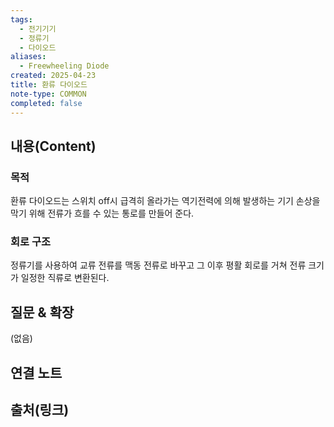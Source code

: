 ```yaml
---
tags:
  - 전기기기
  - 정류기
  - 다이오드
aliases:
  - Freewheeling Diode
created: 2025-04-23
title: 환류 다이오드
note-type: COMMON
completed: false
---
```


## 내용(Content)

### 목적

환류 다이오드는 스위치 off시 급격히 올라가는 역기전력에 의해 발생하는 기기 손상을 막기 위해 전류가 흐를 수 있는 통로를 만들어 준다.

### 회로 구조


정류기를 사용하여 교류 전류를 맥동 전류로 바꾸고 그 이후 평활 회로를 거쳐 전류 크기가 일정한 직류로 변환된다.





## 질문 & 확장

(없음)

## 연결 노트

## 출처(링크)

